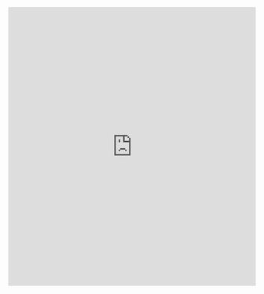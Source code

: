 <p><iframe allowfullscreen width="100%" height="569" class="google-slides-iframe" frameborder="0" scrolling="no" src="https://docs.google.com/presentation/d/e/2PACX-1vRA_zsZa1JRxdqJC_IvLvaEeXHU0R4xMxkVcuLvRllegL-LrEpswCboKJgoQaFgBUkjpkyxk4l0QHAA/embed?start=false&amp;loop=false&amp;delayms=3000"></iframe></p>
